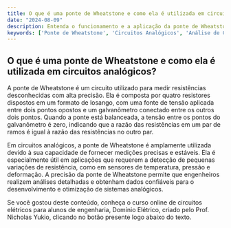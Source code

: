 ```yaml
---
title: O que é uma ponte de Wheatstone e como ela é utilizada em circuitos analógicos?
date: "2024-08-09"
description: Entenda o funcionamento e a aplicação da ponte de Wheatstone em circuitos analógicos.
keywords: ['Ponte de Wheatstone', 'Circuitos Analógicos', 'Análise de Circuitos', 'Engenharia Elétrica']
---
```


## O que é uma ponte de Wheatstone e como ela é utilizada em circuitos analógicos?

A ponte de Wheatstone é um circuito utilizado para medir resistências desconhecidas com alta precisão. Ela é composta por quatro resistores dispostos em um formato de losango, com uma fonte de tensão aplicada entre dois pontos opostos e um galvanômetro conectado entre os outros dois pontos. Quando a ponte está balanceada, a tensão entre os pontos do galvanômetro é zero, indicando que a razão das resistências em um par de ramos é igual à razão das resistências no outro par.

Em circuitos analógicos, a ponte de Wheatstone é amplamente utilizada devido à sua capacidade de fornecer medições precisas e estáveis. Ela é especialmente útil em aplicações que requerem a detecção de pequenas variações de resistência, como em sensores de temperatura, pressão e deformação. A precisão da ponte de Wheatstone permite que engenheiros realizem análises detalhadas e obtenham dados confiáveis para o desenvolvimento e otimização de sistemas analógicos.

Se você gostou deste conteúdo, conheça o curso online de circuitos elétricos para alunos de engenharia, Domínio Elétrico, criado pelo Prof. Nicholas Yukio, clicando no botão presente logo abaixo do texto.